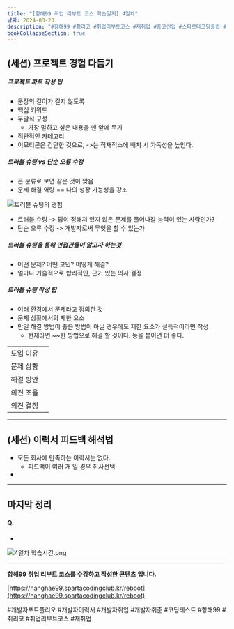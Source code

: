 ```yaml
---
title: "[항해99 취업 리부트 코스 학습일지] 4일차"
날짜: 2024-03-23
description: "#항해99 #취리코 #취업리부트코스 #재취업 #중고신입 #스파르타코딩클럽 #개발자포트폴리오 #개발자이력서 #개발자취업 #개발자취준"
bookCollapseSection: true
---
```

(세션) 프로젝트 경험 다듬기
---
##### 프로젝트 파트 작성 팁
- 문장의 길이가 길지 않도록
- 핵심 키워드
- 두괄식 구성
	- 가장 말하고 싶은 내용을 맨 앞에 두기
- 직관적인 카테고리
- 이모티콘은 간단한 것으로, ->는 적재적소에 배치 시 가독성을 높인다.

##### 트러블 슈팅 vs 단순 오류 수정
- 큰 분류로 보면 같은 것이 맞음
- 문제 해결 역량 == 나의 성장 가능성을 강조

![트러블 슈팅의 경험](/assets/Hanghae99/트러블%20슈팅의%20경험.png)
- 트러블 슈팅 -> 답이 정해져 있지 않은 문제를 풀어나갈 능력이 있는 사람인가?
- 단순 오류 수정 -> 개발자로써 무엇을 할 수 있는가

##### 트러블 슈팅을 통해 면접관들이 알고자 하는것
- 어떤 문제? 어떤 고민? 어떻게 해결?
- 얼마나 기술적으로 합리적인, 근거 있는 의사 결정

##### 트러블 슈팅 작성 팁
- 여러 환경에서 문제라고 정의한 것
- 문제 상황에서의 제한 요소
- 만일 해결 방법이 좋은 방법이 아닐 경우에도 제한 요소가 설득적이라면 작성
	- 현재라면 \~~한 방법으로 해결 할 것이다. 등을 붙이면 더 좋다. 

|       |     |
| ----- | --- |
| 도입 이유 |     |
| 문제 상황 |     |
| 해결 방안 |     |
| 의견 조율 |     |
| 의견 결정 |     |


---
(세션) 이력서 피드백 해석법
---
- 모든 회사에 만족하는 이력서는 없다.
	- 피드백이 여러 개 일 경우 취사선택
- 
---
마지막 정리
---
#### Q. 
- 

![4일차 학습시간.png](/assets/Hanghae99/4일차%20학습시간.png)

---
**항해99 취업 리부트 코스를 수강하고 작성한 콘텐츠 입니다.**

[https://hanghae99.spartacodingclub.kr/reboot](https://hanghae99.spartacodingclub.kr/reboot)

#개발자포트폴리오 #개발자이력서 #개발자취업 #개발자취준 #코딩테스트 #항해99 #취리코 #취업리부트코스 #재취업
